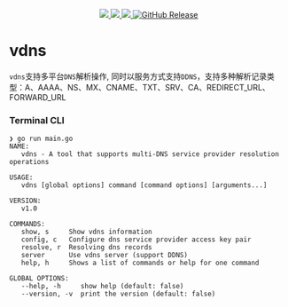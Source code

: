 <p align="center">
	<a target="_blank" href="https://github.com/zf1976/vdns/blob/main/LICENSE">
		<img src="https://img.shields.io/badge/license-MIT-blue.svg"/>
	</a>
	<a target="_blank" href="https://go.dev/">
		<img src="https://img.shields.io/github/go-mod/go-version/zf1976/vdns"/>
	</a>
	<a target="_blank" href="https://github.com/zf1976/vdns/actions">
		<img src="https://github.com/zf1976/vdns/actions/workflows/sync.yaml/badge.svg"/>
	</a>
	<a target="_blank" href="https://github.com/zf1976/vdns/releases/latest">
		<img alt="GitHub Release" src="https://img.shields.io/github/v/release/zf1976/vdns.svg?logo=github">
	</a>
</p>

# vdns
`vdns`支持多平台`DNS`解析操作, 同时以服务方式支持`DDNS`，支持多种解析记录类型：A、AAAA、NS、MX、CNAME、TXT、SRV、CA、REDIRECT_URL、FORWARD_URL


### Terminal CLI
```shell
❯ go run main.go
NAME:
   vdns - A tool that supports multi-DNS service provider resolution operations

USAGE:
   vdns [global options] command [command options] [arguments...]

VERSION:
   v1.0

COMMANDS:
   show, s     Show vdns information
   config, c   Configure dns service provider access key pair
   resolve, r  Resolving dns records
   server      Use vdns server (support DDNS)
   help, h     Shows a list of commands or help for one command

GLOBAL OPTIONS:
   --help, -h     show help (default: false)
   --version, -v  print the version (default: false)
```
